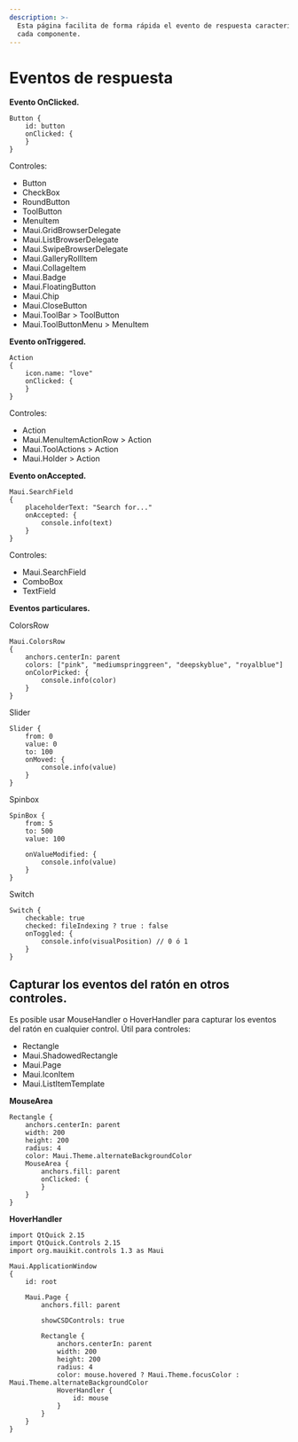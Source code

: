 ```yaml
---
description: >-
  Esta página facilita de forma rápida el evento de respuesta característico de
  cada componente.
---
```


# Eventos de respuesta

**Evento OnClicked.**

```
Button {
    id: button
    onClicked: {
    }
}
```

Controles:

* Button
* CheckBox
* RoundButton
* ToolButton
* MenuItem
* Maui.GridBrowserDelegate
* Maui.ListBrowserDelegate
* Maui.SwipeBrowserDelegate
* Maui.GalleryRollItem
* Maui.CollageItem
* Maui.Badge
* Maui.FloatingButton
* Maui.Chip
* Maui.CloseButton
* Maui.ToolBar > ToolButton
* Maui.ToolButtonMenu > MenuItem

**Evento onTriggered.**

```
Action
{
    icon.name: "love"
    onClicked: {        
    }
}
```

Controles:

* Action
* Maui.MenuItemActionRow > Action
* Maui.ToolActions > Action
* Maui.Holder > Action

**Evento onAccepted.**

```
Maui.SearchField
{
    placeholderText: "Search for..."
    onAccepted: {
        console.info(text)
    }
}
```

Controles:

* Maui.SearchField
* ComboBox
* TextField

**Eventos particulares.**

ColorsRow

```
Maui.ColorsRow
{
    anchors.centerIn: parent
    colors: ["pink", "mediumspringgreen", "deepskyblue", "royalblue"]
    onColorPicked: {
        console.info(color)
    }
}

```

Slider

```
Slider {
    from: 0
    value: 0
    to: 100
    onMoved: {
        console.info(value)
    }
}
```

Spinbox

```
SpinBox {
    from: 5
    to: 500
    value: 100

    onValueModified: {
        console.info(value)
    }
}
```

Switch

```
Switch {
    checkable: true
    checked: fileIndexing ? true : false
    onToggled: {
        console.info(visualPosition) // 0 ó 1
    }
}
```

## Capturar los eventos del ratón en otros controles.

Es posible usar MouseHandler o HoverHandler para capturar los eventos del ratón en cualquier control. Útil para controles:

* Rectangle
* Maui.ShadowedRectangle
* Maui.Page
* Maui.IconItem
* Maui.ListItemTemplate

**MouseArea**

```
Rectangle {
    anchors.centerIn: parent
    width: 200
    height: 200
    radius: 4
    color: Maui.Theme.alternateBackgroundColor
    MouseArea {
        anchors.fill: parent
        onClicked: {
        }
    }
}
```

**HoverHandler**

```
import QtQuick 2.15
import QtQuick.Controls 2.15
import org.mauikit.controls 1.3 as Maui

Maui.ApplicationWindow
{
    id: root

    Maui.Page {
        anchors.fill: parent

        showCSDControls: true

        Rectangle {
            anchors.centerIn: parent
            width: 200
            height: 200
            radius: 4
            color: mouse.hovered ? Maui.Theme.focusColor : Maui.Theme.alternateBackgroundColor
            HoverHandler {
                id: mouse
            }
        }
    }
}

```
